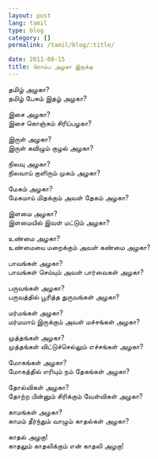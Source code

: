 ```yaml
---
layout: post
lang: tamil
type: blog
category: []
permalink: /tamil/blog/:title/

date: 2011-08-15
title: ரொம்ப அழகா இருக்கு
---
```


தமிழ் அழகா? <br/>
தமிழ் பேசும் இதழ் அழகா?

இசை அழகா? <br/>
இசை கொஞ்சும் சிரிப்பழகா?

இருள் அழகா? <br/>
இருள் கவிழும் குழல் அழகா?

நிலவு அழகா? <br/>
நிலவாய் குளிரும் முகம் அழகா?

மேகம் அழகா? <br/>
மேகமாய் மிதக்கும் அவள் தேகம் அழகா?

இளமை அழகா? <br/>
இளமையில் இவள் மட்டும் அழகா?

உண்மை அழகா? <br/>
உண்மையை மறைக்கும் அவள் கண்மை அழகா?

பாவங்கள் அழகா? <br/>
பாவங்கள் செய்யும் அவள் பார்வைகள் அழகா?

பருவங்கள் அழகா? <br/>
பருவத்தில் பூரித்த துருவங்கள் அழகா?

மர்மங்கள் அழகா? <br/>
மர்மமாய் இருக்கும் அவள் மச்சங்கள் அழகா?

முத்தங்கள் அழகா? <br/>
முத்தங்கள் விட்டுச்செல்லும் எச்சங்கள் அழகா?

மோகங்கள் அழகா? <br/>
மோகத்தில் எரியும் நம் தேகங்கள் அழகா?

தோல்விகள் அழகா? <br/>
தோற்ற பின்னும் சிரிக்கும் வேள்விகள் அழகா?

காமங்கள் அழகா? <br/>
காமம் தீர்ந்தும் வாழும் காதல்கள் அழகா?

காதல் அழகு! <br/>
காதலும் காதலிக்கும் என் காதலி அழகு!
